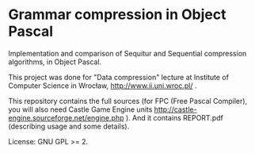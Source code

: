 Grammar compression in Object Pascal
====================================

Implementation and comparison of Sequitur and Sequential
compression algorithms, in Object Pascal.

This project was done for "Data compression" lecture
at Institute of Computer Science in Wrocław, http://www.ii.uni.wroc.pl/ .

This repository contains the full sources (for FPC
(Free Pascal Compiler), you will also need Castle Game Engine
units http://castle-engine.sourceforge.net/engine.php ).
And it contains REPORT.pdf (describing usage and some details).

License: GNU GPL >= 2.
